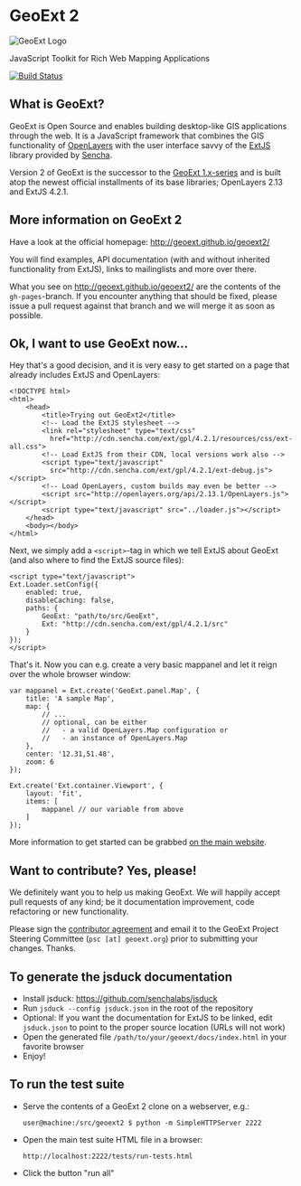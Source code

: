 # GeoExt 2

![GeoExt Logo](http://geoext.github.io/geoext2/website-resources/img/GeoExt-logo.png "GeoExt Logo")

JavaScript Toolkit for Rich Web Mapping Applications

[![Build Status](https://travis-ci.org/geoext/geoext2.png)](https://travis-ci.org/geoext/geoext2)

## What is GeoExt?

GeoExt is Open Source and enables building desktop-like GIS applications through
the web. It is a JavaScript framework that combines the GIS functionality of
[OpenLayers](http://openlayers.org) with the user interface savvy of the
[ExtJS](http://www.sencha.com/products/extjs/) library provided by
[Sencha](http://www.sencha.com/).

Version 2 of GeoExt is the successor to the
[GeoExt 1.x-series](http://geoext.org) and is built atop the newest official
installments of its base libraries; OpenLayers 2.13 and ExtJS 4.2.1.


## More information on GeoExt 2

Have a look at the official homepage: http://geoext.github.io/geoext2/

You will find examples, API documentation (with and without inherited
functionality from ExtJS), links to mailinglists and more over there.

What you see on http://geoext.github.io/geoext2/ are the contents of the
`gh-pages`-branch. If you encounter anything that should be fixed, please issue
a pull request against that branch and we will merge it as soon as possible.


## Ok, I want to use GeoExt now...

Hey that's a good decision, and it is very easy to get started on a page that
already includes ExtJS and OpenLayers:

    <!DOCTYPE html>
    <html>
        <head>
            <title>Trying out GeoExt2</title>
            <!-- Load the ExtJS stylesheet -->
            <link rel="stylesheet" type="text/css"
              href="http://cdn.sencha.com/ext/gpl/4.2.1/resources/css/ext-all.css">
            <!-- Load ExtJS from their CDN, local versions work also -->
            <script type="text/javascript"
              src="http://cdn.sencha.com/ext/gpl/4.2.1/ext-debug.js"></script>
            <!-- Load OpenLayers, custom builds may even be better -->
            <script src="http://openlayers.org/api/2.13.1/OpenLayers.js"></script>
            <script type="text/javascript" src="../loader.js"></script>
        </head>
        <body></body>
    </html>

Next, we simply add a `<script>`-tag in which we tell ExtJS about GeoExt (and
also where to find the ExtJS source files):

    <script type="text/javascript">
    Ext.Loader.setConfig({
        enabled: true,
        disableCaching: false,
        paths: {
            GeoExt: "path/to/src/GeoExt",
            Ext: "http://cdn.sencha.com/ext/gpl/4.2.1/src"
        }
    });
    </script>

That's it. Now you can e.g. create a very basic mappanel and let it reign over
the whole browser window:

    var mappanel = Ext.create('GeoExt.panel.Map', {
        title: 'A sample Map',
        map: {
            // ...
            // optional, can be either
            //   - a valid OpenLayers.Map configuration or
            //   - an instance of OpenLayers.Map
        },
        center: '12.31,51.48',
        zoom: 6
    });

    Ext.create('Ext.container.Viewport', {
        layout: 'fit',
        items: [
            mappanel // our variable from above
        ]
    });

More information to get started can be grabbed
[on the main website](http://geoext.github.io/geoext2).


## Want to contribute? Yes, please!

We definitely want you to help us making GeoExt. We will happily accept pull
requests of any kind; be it documentation improvement, code refactoring or new
functionality.

Please sign the [contributor agreement](http://trac.geoext.org/browser/docs/contributor_agreements/geoext_agreement.pdf?format=raw)
and email it to the GeoExt Project Steering Committee (`psc [at] geoext.org`)
prior to submitting your changes. Thanks.


## To generate the jsduck documentation

*   Install jsduck: https://github.com/senchalabs/jsduck
*   Run `jsduck --config jsduck.json` in the root of the repository
*   Optional: If you want the documentation for ExtJS to be linked, edit
    `jsduck.json` to point to the proper source location (URLs will not work)
*   Open the generated file `/path/to/your/geoext/docs/index.html` in your
    favorite browser
*   Enjoy!


## To run the test suite

*   Serve the contents of a GeoExt 2 clone on a webserver, e.g.:

    `user@machine:/src/geoext2 $ python -m SimpleHTTPServer 2222`

*   Open the main test suite HTML file in a browser:

    `http://localhost:2222/tests/run-tests.html`

*   Click the button "run all"
